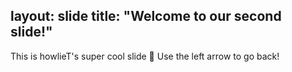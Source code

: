 layout: slide
title: "Welcome to our second slide!"
---
This is howlieT's super cool slide 🎉
Use the left arrow to go back!
